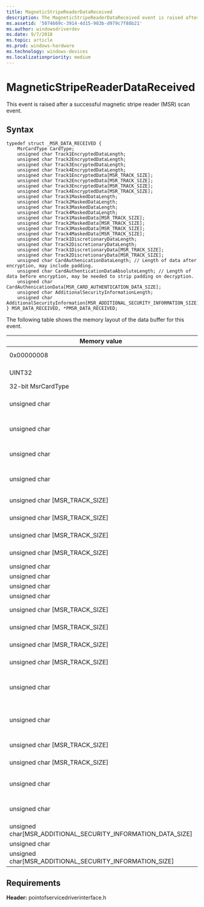 ```yaml
---
title: MagneticStripeReaderDataReceived
description: The MagneticStripeReaderDataReceived event is raised after a successful magnetic stripe reader (MSR) scan event.
ms.assetid: '5074669c-3914-4d15-983b-d979c7f88b21'
ms.author: windowsdriverdev
ms.date: 9/7/2018
ms.topic: article
ms.prod: windows-hardware
ms.technology: windows-devices
ms.localizationpriority: medium
---
```


# MagneticStripeReaderDataReceived

This event is raised after a successful magnetic stripe reader (MSR) scan event.

## Syntax

``` syntax
typedef struct _MSR_DATA_RECEIVED {
    MsrCardType CardType;
    unsigned char Track1EncryptedDataLength;
    unsigned char Track2EncryptedDataLength;
    unsigned char Track3EncryptedDataLength;
    unsigned char Track4EncryptedDataLength;
    unsigned char Track1EncryptedData[MSR_TRACK_SIZE];
    unsigned char Track2EncryptedData[MSR_TRACK_SIZE];
    unsigned char Track3EncryptedData[MSR_TRACK_SIZE];
    unsigned char Track4EncryptedData[MSR_TRACK_SIZE];
    unsigned char Track1MaskedDataLength;
    unsigned char Track2MaskedDataLength;
    unsigned char Track3MaskedDataLength;
    unsigned char Track4MaskedDataLength;
    unsigned char Track1MaskedData[MSR_TRACK_SIZE];
    unsigned char Track2MaskedData[MSR_TRACK_SIZE];
    unsigned char Track3MaskedData[MSR_TRACK_SIZE];
    unsigned char Track4MaskedData[MSR_TRACK_SIZE];
    unsigned char Track1DiscretionaryDataLength;
    unsigned char Track2DiscretionaryDataLength;
    unsigned char Track1DiscretionaryData[MSR_TRACK_SIZE];
    unsigned char Track2DiscretionaryData[MSR_TRACK_SIZE];
    unsigned char CardAuthenicationDataLength; // Length of data after encryption, may include padding.
    unsigned char CardAuthenticationDataAbsoluteLength; // Length of data before encryption, may be needed to strip padding on decryption.
    unsigned char CardAuthenicationData[MSR_CARD_AUTHENTICATION_DATA_SIZE];
    unsigned char AdditionalSecurityInformationLength;
    unsigned char AdditionalSecurityInformation[MSR_ADDITIONAL_SECURITY_INFORMATION_SIZE];
} MSR_DATA_RECEIVED, *PMSR_DATA_RECEIVED;
```

The following table shows the memory layout of the data buffer for this event.

| Memory value | Description 
|---|---|
| 0x00000008                                                          | **EventType = PosEventType:: MagneticStripeReaderDataReceived**                                                                       |
| UINT32                                                              | **DataLength** = sizeof(**PosEventDataHeader**) + sizeof(**MSR\_DATA\_RECEIVED**)                                                     |
| 32-bit MsrCardType                                                  | [MsrCardType](https://msdn.microsoft.com/library/windows/hardware/dn772167)                                                                                                        |
| unsigned char                                                       | **Track1EncryptedDataLength** - Will always be zero (0) if [MsrDataEncryption](https://msdn.microsoft.com/library/windows/hardware/dn772169) is **MsrDataEncryption\_None**. |
| unsigned char                                                       | **Track2EncryptedDataLength** - Will always be zero (0) if [MsrDataEncryption](https://msdn.microsoft.com/library/windows/hardware/dn772169) is **MsrDataEncryption\_None**. |
| unsigned char                                                       | **Track3EncryptedDataLength** - Will always be zero (0) if [MsrDataEncryption](https://msdn.microsoft.com/library/windows/hardware/dn772169) is **MsrDataEncryption\_None**. |
| unsigned char                                                       | **Track4EncryptedDataLength** - Will always be zero (0) if [MsrDataEncryption](https://msdn.microsoft.com/library/windows/hardware/dn772169) is **MsrDataEncryption\_None**. |
| unsigned char \[MSR\_TRACK\_SIZE\]                                  | **Track1EncryptedDataLength** bytes of encrypted track 1 data                                                                         |
| unsigned char \[MSR\_TRACK\_SIZE\]                                  | **Track2EncryptedDataLength** bytes of encrypted track 2 data                                                                         |
| unsigned char \[MSR\_TRACK\_SIZE\]                                  | **Track3EncryptedDataLength** bytes of encrypted track 3 data                                                                         |
| unsigned char \[MSR\_TRACK\_SIZE\]                                  | **Track4EncryptedDataLength** bytes of encrypted track 4 data                                                                         |
| unsigned char                                                       | **Track1MaskedDataLength**                                                                                                            |
| unsigned char                                                       | **Track2MaskedDataLength**                                                                                                            |
| unsigned char                                                       | **Track3MaskedDataLength**                                                                                                            |
| unsigned char                                                       | **Track4MaskedDataLength**                                                                                                            |
| unsigned char \[MSR\_TRACK\_SIZE\]                                  | **Track1MaskedDataLength** bytes of masked track 1 data                                                                               |
| unsigned char \[MSR\_TRACK\_SIZE\]                                  | **Track2MaskedDataLength** bytes of masked track 2 data                                                                               |
| unsigned char \[MSR\_TRACK\_SIZE\]                                  | **Track3MaskedDataLength** bytes of masked track 3 data                                                                               |
| unsigned char \[MSR\_TRACK\_SIZE\]                                  | **Track4MaskedDataLength** bytes of masked track 4 data                                                                               |
| unsigned char                                                       | **Track1DiscretionaryDataLength** – Will always be zero (0) if **MagneticStripeReaderIsDecodeDataEnabled** is false.                |
| unsigned char                                                       | **Track2DiscretionaryDataLength**– Will always be zero (0) if **MagneticStripeReaderIsDecodeDataEnabled** is false.                 |
| unsigned char \[MSR\_TRACK\_SIZE\]                                  | **Track1DiscretionaryDataLength** bytes of discretionary track 1 data                                                                 |
| unsigned char \[MSR\_TRACK\_SIZE\]                                  | **Track2DiscretionaryDataLength** bytes of discretionary track 2 data                                                                 |
| unsigned char                                                       | **CardAuthenicationDataLength** - length of the encrypted data in bytes, including padding                                            |
| unsigned char                                                       | **CardAuthenticationDataAbsoluteLength** - length of the unencrypted data in bytes (you may need to strip padding during decryption)  |
| unsigned char\[MSR\_ADDITIONAL\_SECURITY\_INFORMATION\_DATA\_SIZE\] | **CardAuthenticationDataAbsoluteLength** bytes of card authentication data                                                            |
| unsigned char                                                       | **AdditionalSecurityInformationLength**                                                                                               |
| unsigned char\[MSR\_ADDITIONAL\_SECURITY\_INFORMATION\_SIZE\]       | **AdditionalSecurityInformationLength** bytes of additional security information                                                      |

## Requirements

**Header:** pointofservicedriverinterface.h
